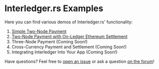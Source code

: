 # Interledger.rs Examples

Here you can find various demos of Interledger.rs' functionality:

1. [Simple Two-Node Payment](./simple/README.md)
1. [Two-Node Payment with On-Ledger Ethereum Settlement](./e2e_tests/ethereum_ledger/README.md)
1. Three-Node Payment (Coming Soon!)
1. Cross-Currency Payment and Settlement (Coming Soon!)
1. Integrating Interledger Into Your App (Coming Soon!)

Have questions? Feel free to [open an issue](https://github.com/emschwartz/interledger-rs/issues/new) or ask a question [on the forum](https://forum.interledger.org/)!
